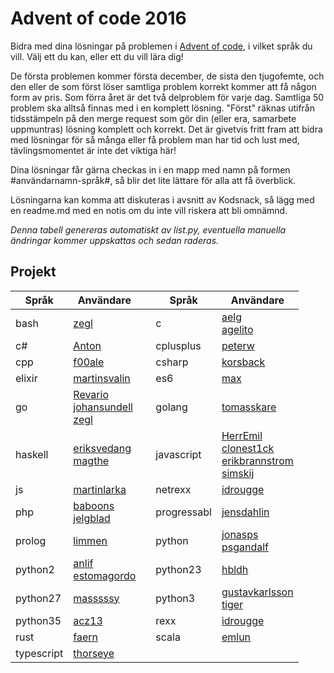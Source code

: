 # Advent of code 2016 #
Bidra med dina lösningar på problemen i [Advent of code](http://adventofcode.com/), i vilket språk du vill. Välj ett du kan, eller ett du vill lära dig!

De första problemen kommer första december, de sista den tjugofemte, och den eller de som först löser samtliga problem korrekt kommer att få någon form av pris. Som förra året är det två delproblem för varje dag. Samtliga 50 problem ska alltså finnas med i en komplett lösning. "Först" räknas utifrån tidsstämpeln på den merge request som gör din (eller era, samarbete uppmuntras) lösning komplett och korrekt. Det är givetvis fritt fram att bidra med lösningar för så många eller få problem man har tid och lust med, tävlingsmomentet är inte det viktiga här!

Dina lösningar får gärna checkas in i en mapp med namn på formen #användarnamn-språk#, så blir det lite lättare för alla att få överblick.

Lösningarna kan komma att diskuteras i avsnitt av Kodsnack, så lägg med en readme.md med en notis om du inte vill riskera att bli omnämnd.

*Denna tabell genereras automatiskt av list.py, eventuella manuella ändringar kommer uppskattas och sedan raderas.* 

## Projekt ##
| Språk | Användare | | Språk | Användare |
| --- | --- | --- | --- | --- |
| bash |[zegl](https://github.com/kodsnack/advent_of_code_2016/tree/master/zegl-bash)<br> || c |[aelg](https://github.com/kodsnack/advent_of_code_2016/tree/master/aelg-c)<br>[agelito](https://github.com/kodsnack/advent_of_code_2016/tree/master/agelito-c)<br> |
| c# |[Anton](https://github.com/kodsnack/advent_of_code_2016/tree/master/Anton-C#)<br> || cplusplus |[peterw](https://github.com/kodsnack/advent_of_code_2016/tree/master/peterw-cplusplus)<br> |
| cpp |[f00ale](https://github.com/kodsnack/advent_of_code_2016/tree/master/f00ale-cpp)<br> || csharp |[korsback](https://github.com/kodsnack/advent_of_code_2016/tree/master/korsback-csharp)<br> |
| elixir |[martinsvalin](https://github.com/kodsnack/advent_of_code_2016/tree/master/martinsvalin-elixir)<br> || es6 |[max](https://github.com/kodsnack/advent_of_code_2016/tree/master/max-es6)<br> |
| go |[Revario](https://github.com/kodsnack/advent_of_code_2016/tree/master/Revario-Go)<br>[johansundell](https://github.com/kodsnack/advent_of_code_2016/tree/master/johansundell-go)<br>[zegl](https://github.com/kodsnack/advent_of_code_2016/tree/master/zegl-go)<br> || golang |[tomasskare](https://github.com/kodsnack/advent_of_code_2016/tree/master/tomasskare-golang)<br> |
| haskell |[eriksvedang](https://github.com/kodsnack/advent_of_code_2016/tree/master/eriksvedang-haskell)<br>[magthe](https://github.com/kodsnack/advent_of_code_2016/tree/master/magthe-haskell)<br> || javascript |[HerrEmil](https://github.com/kodsnack/advent_of_code_2016/tree/master/HerrEmil-JavaScript)<br>[clonest1ck](https://github.com/kodsnack/advent_of_code_2016/tree/master/clonest1ck-javascript)<br>[erikbrannstrom](https://github.com/kodsnack/advent_of_code_2016/tree/master/erikbrannstrom-javascript)<br>[simskij](https://github.com/kodsnack/advent_of_code_2016/tree/master/simskij-javascript)<br> |
| js |[martinlarka](https://github.com/kodsnack/advent_of_code_2016/tree/master/martinlarka-js)<br> || netrexx |[idrougge](https://github.com/kodsnack/advent_of_code_2016/tree/master/idrougge-netrexx)<br> |
| php |[baboons](https://github.com/kodsnack/advent_of_code_2016/tree/master/baboons-php)<br>[jelgblad](https://github.com/kodsnack/advent_of_code_2016/tree/master/jelgblad-php)<br> || progressabl |[jensdahlin](https://github.com/kodsnack/advent_of_code_2016/tree/master/jensdahlin-progressabl)<br> |
| prolog |[limmen](https://github.com/kodsnack/advent_of_code_2016/tree/master/limmen-prolog)<br> || python |[jonasps](https://github.com/kodsnack/advent_of_code_2016/tree/master/jonasps-python)<br>[psgandalf](https://github.com/kodsnack/advent_of_code_2016/tree/master/psgandalf-python)<br> |
| python2 |[anlif](https://github.com/kodsnack/advent_of_code_2016/tree/master/anlif-python2)<br>[estomagordo](https://github.com/kodsnack/advent_of_code_2016/tree/master/estomagordo-python2)<br> || python23 |[hbldh](https://github.com/kodsnack/advent_of_code_2016/tree/master/hbldh-python23)<br> |
| python27 |[masssssy](https://github.com/kodsnack/advent_of_code_2016/tree/master/masssssy-python27)<br> || python3 |[gustavkarlsson](https://github.com/kodsnack/advent_of_code_2016/tree/master/gustavkarlsson-python3)<br>[tiger](https://github.com/kodsnack/advent_of_code_2016/tree/master/tiger-python3)<br> |
| python35 |[acz13](https://github.com/kodsnack/advent_of_code_2016/tree/master/acz13-python35)<br> || rexx |[idrougge](https://github.com/kodsnack/advent_of_code_2016/tree/master/idrougge-rexx)<br> |
| rust |[faern](https://github.com/kodsnack/advent_of_code_2016/tree/master/faern-rust)<br> || scala |[emlun](https://github.com/kodsnack/advent_of_code_2016/tree/master/emlun-scala)<br> |
| typescript |[thorseye](https://github.com/kodsnack/advent_of_code_2016/tree/master/thorseye-typescript)<br> |